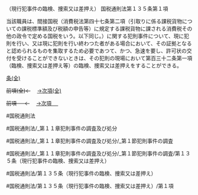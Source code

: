 （現行犯事件の臨検、捜索又は差押え）
国税通則法第１３５条第１項

当該職員は、間接国税（消費税法第四十七条第二項（引取りに係る課税貨物についての課税標準額及び税額の申告等）に規定する課税貨物に課される消費税その他の政令で定める国税をいう。以下同じ。）に関する犯則事件について、現に犯則を行い、又は現に犯則を行い終わつた者がある場合において、その証拠となると認められるものを集取するため必要であつて、かつ、急速を要し、許可状の交付を受けることができないときは、その犯則の現場において第百三十二条第一項（臨検、捜索又は差押え等）の臨検、捜索又は差押えをすることができる。

[条(全)](国税通則法＿＿＿＿＿第１３５条_.md)

~~前項(全)←~~　  [→次項(全)](国税通則法＿＿＿＿＿第１３５条第２項_.md)

~~前項 　 ←~~　  [→次項 　 ](国税通則法＿＿＿＿＿第１３５条第２項.md)



#国税通則法

#国税通則法/_第１１章犯則事件の調査及び処分

#国税通則法/_第１１章犯則事件の調査及び処分/_第１節犯則事件の調査

#国税通則法/_第１１章犯則事件の調査及び処分/_第１節犯則事件の調査/第１３５条（現行犯事件の臨検、捜索又は差押え）

#国税通則法/第１３５条（現行犯事件の臨検、捜索又は差押え）

#国税通則法/第１３５条（現行犯事件の臨検、捜索又は差押え）/第１項

